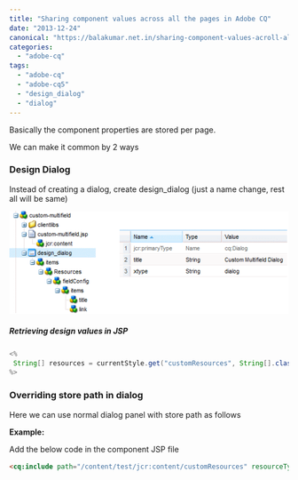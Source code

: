 ```yaml
---
title: "Sharing component values across all the pages in Adobe CQ"
date: "2013-12-24"
canonical: "https://balakumar.net.in/sharing-component-values-acroll-all-the-pages-in-adobe-cq/"
categories: 
  - "adobe-cq"
tags: 
  - "adobe-cq"
  - "adobe-cq5"
  - "design_dialog"
  - "dialog"
---
```


Basically the component properties are stored per page.

We can make it common by 2 ways

### Design Dialog

Instead of creating a dialog, create design_dialog (just a name change, rest all will be same)

![Adobe CQ Design Dialog](./images/design_dialog.gif)

##### Retrieving design values in JSP

```java
<%
 String[] resources = currentStyle.get("customResources", String[].class);
%>
```

### Overriding store path in dialog

Here we can use normal dialog panel with store path as follows

**Example:**

Add the below code in the component JSP file

```html
<cq:include path="/content/test/jcr:content/customResources" resourceType="test-components/components/customResources" />
```
